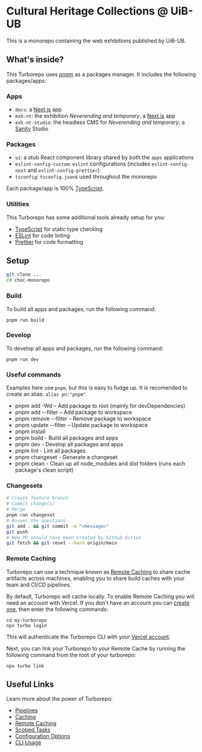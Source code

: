 # Cultural Heritage Collections @ UiB-UB

This is a monorepo containing the web exhibitions published by UiB-UB.

## What's inside?

This Turborepo uses [pnpm](https://pnpm.io) as a packages manager. It includes the following packages/apps:

### Apps

- `docs`: a [Next.js](https://nextjs.org) app
- `exh-nt`: the exhibition _Neverending and temporary_, a [Next.js](https://nextjs.org) app
- `exh-nt-studio`: the headless CMS for _Neverending and temporary_, a [Sanity](https://sanity.io) Studio

### Packages

- `ui`: a stub React component library shared by both the `apps` applications
- `eslint-config-custom`: `eslint` configurations (includes `eslint-config-next` and `eslint-config-prettier`)
- `tsconfig`: `tsconfig.json`s used throughout the monorepo

Each package/app is 100% [TypeScript](https://www.typescriptlang.org/).

### Utilities

This Turborepo has some additional tools already setup for you:

- [TypeScript](https://www.typescriptlang.org/) for static type checking
- [ESLint](https://eslint.org/) for code linting
- [Prettier](https://prettier.io) for code formatting

## Setup

```sh
git clone ...
cd choc-monorepo
```

### Build

To build all apps and packages, run the following command:

```
pnpm run build
```

### Develop

To develop all apps and packages, run the following command:

```
pnpm run dev
```

### Useful commands

Examples here use `pnpm`, but this is easy to fudge up. It is recomended to create an alias: `alias pn:"pnpm"`.

* pnpm add -Wd <package> – Add package to root (mainly for devDependencies)
* pnpm add <package> --filter <workspace> – Add package to workspace
* pnpm remove <package> --filter <workspace> – Remove package to workspace
* pnpm update <package> --filter <workspace> – Update package to workspace
* pnpm install
* pnpm build - Build all packages and apps
* pnpm dev - Develop all packages and apps
* pnpm lint - Lint all packages
* pnpm changeset - Generate a changeset
* pnpm clean - Clean up all node_modules and dist folders (runs each package's clean script)

### Changesets

```sh
# Create feature branch
# Commit change(s)
# Merge
pnpm run changeset
# Answer the questions
git add . && git commit -m "<message>"
git push
# New PR should have been created by Github Action
git fetch && git reset --hard origin/main
```

### Remote Caching

Turborepo can use a technique known as [Remote Caching](https://turborepo.org/docs/core-concepts/remote-caching) to share cache artifacts across machines, enabling you to share build caches with your team and CI/CD pipelines.

By default, Turborepo will cache locally. To enable Remote Caching you will need an account with Vercel. If you don't have an account you can [create one](https://vercel.com/signup), then enter the following commands:

```
cd my-turborepo
npx turbo login
```

This will authenticate the Turborepo CLI with your [Vercel account](https://vercel.com/docs/concepts/personal-accounts/overview).

Next, you can link your Turborepo to your Remote Cache by running the following command from the root of your turborepo:

```
npx turbo link
```

## Useful Links

Learn more about the power of Turborepo:

- [Pipelines](https://turborepo.org/docs/core-concepts/pipelines)
- [Caching](https://turborepo.org/docs/core-concepts/caching)
- [Remote Caching](https://turborepo.org/docs/core-concepts/remote-caching)
- [Scoped Tasks](https://turborepo.org/docs/core-concepts/scopes)
- [Configuration Options](https://turborepo.org/docs/reference/configuration)
- [CLI Usage](https://turborepo.org/docs/reference/command-line-reference)
